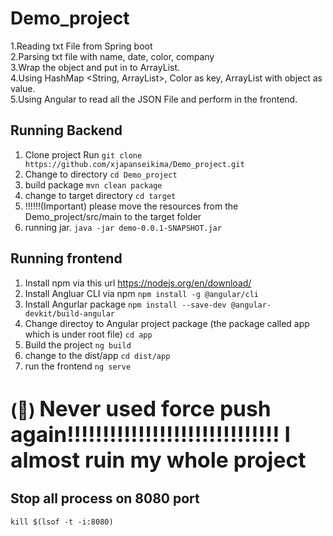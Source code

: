 # Demo_project
1.Reading txt File from Spring boot  
2.Parsing txt file with name, date, color, company  
3.Wrap the object and put in to ArrayList.  
4.Using HashMap <String, ArrayList>, Color as key, ArrayList with object as value.  
5.Using Angular to read all the JSON File and perform in the frontend.  

## Running Backend
 1. Clone project 
Run `git clone https://github.com/xjapanseikima/Demo_project.git`
 2. Change to directory 
`cd Demo_project`
 3. build package 
`mvn clean package`
 4. change to target directory 
`cd target`  
 5. !!!!!!(Important) please move the resources from the Demo_project/src/main to the target folder
 6. running jar. 
`java -jar demo-0.0.1-SNAPSHOT.jar`

## Running frontend
1. Install npm via this url
https://nodejs.org/en/download/
2. Install Angluar CLI via npm 
`npm install -g @angular/cli`
3. Install Angurlar package
`npm install --save-dev @angular-devkit/build-angular`
5. Change directoy to Angular project package (the package called app which is under root file) 
`cd app`
5.  Build the project 
`ng build`
6. change to the dist/app 
`cd dist/app`
7. run the frontend 
`ng serve`
#  (&#x1F534;) <span style="font-size:larger;">Never used force push again!!!!!!!!!!!!!!!!!!!!!!!!!!!!!! I almost ruin my whole project </span>




## Stop all process on 8080 port
`kill $(lsof -t -i:8080)`
